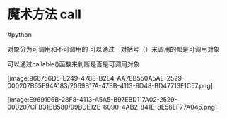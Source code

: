 # 魔术方法 __call__
#python

对象分为可调用和不可调用的
可以通过一对括号（）来调用的都是可调用对象

可以通过callable()函数来判断是否是可调用对象


[image:966756D5-E249-4788-B2E4-AA78B550A5AE-2529-000207B65E94A183/2069B17A-47BB-4113-9D48-BD47713F1C57.png]


[image:E969196B-28F8-4113-A5A5-B97EBD117A02-2529-000207CFB31BB580/99BDE12E-6090-4AB2-841E-8E56EF77A045.png]